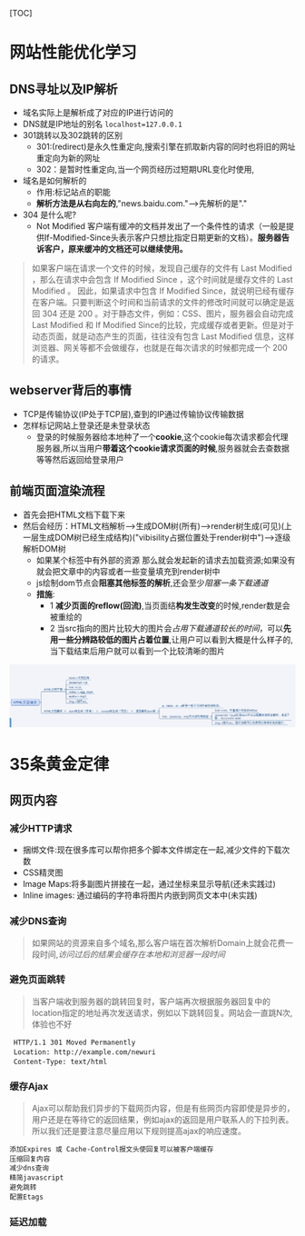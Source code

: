 [TOC]
# 网站性能优化学习

## DNS寻址以及IP解析

- 域名实际上是解析成了对应的IP进行访问的
- DNS就是IP地址的别名 `localhost=127.0.0.1`
- 301跳转以及302跳转的区别
    - 301:(redirect)是永久性重定向,搜索引擎在抓取新内容的同时也将旧的网址重定向为新的网址
    - 302：是暂时性重定向,当一个网页经历过短期URL变化时使用,
- 域名是如何解析的
    - 作用:标记站点的职能
    - **解析方法是从右向左的**,"news.baidu.com."-->先解析的是"."
- 304 是什么呢?
    - Not Modified 客户端有缓冲的文档并发出了一个条件性的请求（一般是提供If-Modified-Since头表示客户只想比指定日期更新的文档）。**服务器告诉客户，原来缓冲的文档还可以继续使用。**
> 如果客户端在请求一个文件的时候，发现自己缓存的文件有 Last Modified ，那么在请求中会包含 If Modified Since ，这个时间就是缓存文件的 Last Modified 。
> 因此，如果请求中包含 If Modified Since，就说明已经有缓存在客户端。只要判断这个时间和当前请求的文件的修改时间就可以确定是返回 304 还是 200 。对于静态文件，例如：CSS、图片，服务器会自动完成 Last Modified 和 If Modified Since的比较，完成缓存或者更新。但是对于动态页面，就是动态产生的页面，往往没有包含 Last Modified 信息，这样浏览器、网关等都不会做缓存，也就是在每次请求的时候都完成一个 200 的请求。 


## webserver背后的事情
- TCP是传输协议(IP处于TCP层),查到的IP通过传输协议传输数据
- 怎样标记网站上登录还是未登录状态
    - 登录的时候服务器给本地种了一个**cookie**,这个cookie每次请求都会代理服务器,所以当用户**带着这个cookie请求页面的时候**,服务器就会去查数据等等然后返回给登录用户

## 前端页面渲染流程
- 首先会把HTML文档下载下来 
- 然后会经历：HTML文档解析-->生成DOM树(所有)-->render树生成(可见)(上一层生成DOM树已经生成结构)("vibisility占据位置处于render树中")-->逐级解析DOM树 
    - 如果某个标签中有外部的资源 那么就会发起新的请求去加载资源;如果没有就会把文章中的内容或者一些变量填充到render树中
    - js绘制dom节点会**阻塞其他标签的解析**,还会至少*阻塞一条下载通道*
    - **措施**:
        - 1 **减少页面的reflow(回流)**,当页面结**构发生改变**的时候,render数是会被重绘的
        - 2 当src指向的图片比较大的图片会*占用下载通道较长的时间*，可以**先用一些分辨路较低的图片占着位置**,让用户可以看到大概是什么样子的,当下载结束后用户就可以看到一个比较清晰的图片

![](./imgs/whatHappen.png)   


# 35条黄金定律

## 网页内容

### 减少HTTP请求
- 捆绑文件:现在很多库可以帮你把多个脚本文件绑定在一起,减少文件的下载次数
- CSS精灵图
- Image Maps:将多副图片拼接在一起，通过坐标来显示导航(还未实践过)
-  Inline images: 通过编码的字符串将图片内嵌到网页文本中(未实践)


### 减少DNS查询
> 如果网站的资源来自多个域名,那么客户端在首次解析Domain上就会花费一段时间,*访问过后的结果会缓存在本地和浏览器一段时间*

### 避免页面跳转

> 当客户端收到服务器的跳转回复时，客户端再次根据服务器回复中的location指定的地址再次发送请求，例如以下跳转回复。网站会一直跳N次,体验也不好
```html
 HTTP/1.1 301 Moved Permanently
 Location: http://example.com/newuri
 Content-Type: text/html
```

### 缓存Ajax

> Ajax可以帮助我们异步的下载网页内容，但是有些网页内容即使是异步的，用户还是在等待它的返回结果，例如ajax的返回是用户联系人的下拉列表。所以我们还是要注意尽量应用以下规则提高ajax的响应速度。

```html
添加Expires 或 Cache-Control报文头使回复可以被客户端缓存
压缩回复内容
减少dns查询
精简javascript
避免跳转
配置Etags

```

### 延迟加载
